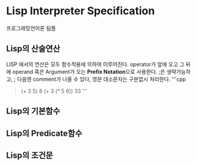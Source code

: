 # Lisp Interpreter Specification
프로그래밍언어론 팀플

## Lisp의 산술연산
LISP 에서의 연산은 모두 함수적용에 의하여 이루어진다. operator가 앞에 오고 그 뒤에 operand 혹은 Argument가 오는 **Prefix Notation**으로 사용한다. ;은 생략가능하고, ; 다음엔 comment가 나올 수 있다, 영문 대소문자는 구분없시 처리한다.
'''cpp
>(+ 3 5)
8
> (+ 3 (* 5 6))
33
'''
## Lisp의 기본함수

## Lisp의 Predicate함수

## Lisp의 조건문
